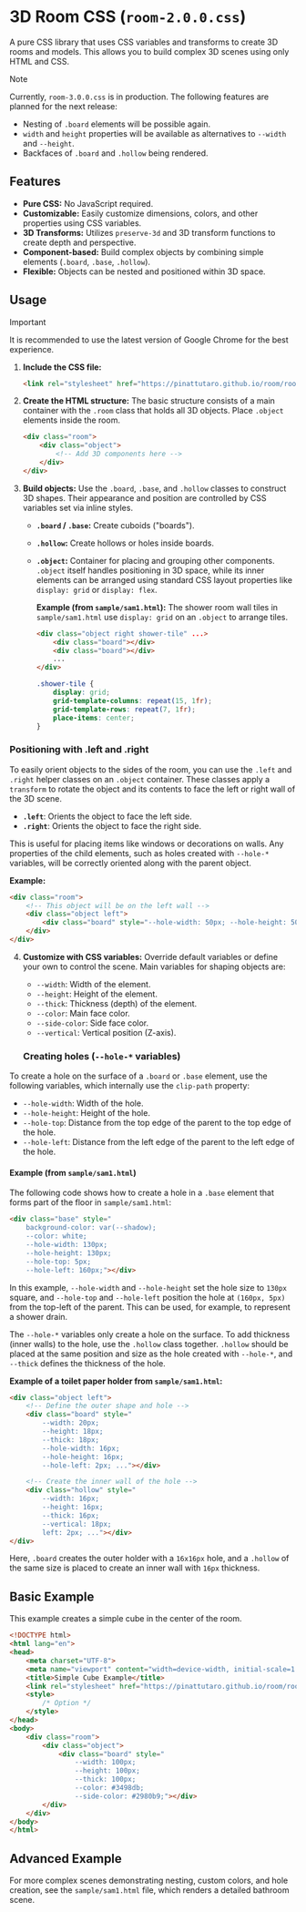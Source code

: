 # 3D Room CSS (`room-2.0.0.css`)

A pure CSS library that uses CSS variables and transforms to create 3D rooms and models. This allows you to build complex 3D scenes using only HTML and CSS.

> [!NOTE]
> Currently, `room-3.0.0.css` is in production. The following features are planned for the next release:
> - Nesting of `.board` elements will be possible again.
> - `width` and `height` properties will be available as alternatives to `--width` and `--height`.
> - Backfaces of `.board` and `.hollow` being rendered.

## Features

- **Pure CSS:** No JavaScript required.
- **Customizable:** Easily customize dimensions, colors, and other properties using CSS variables.
- **3D Transforms:** Utilizes `preserve-3d` and 3D transform functions to create depth and perspective.
- **Component-based:** Build complex objects by combining simple elements (`.board`, `.base`, `.hollow`).
- **Flexible:** Objects can be nested and positioned within 3D space.

## Usage

> [!IMPORTANT]
> It is recommended to use the latest version of Google Chrome for the best experience.

1.  **Include the CSS file:**
    ```html
    <link rel="stylesheet" href="https://pinattutaro.github.io/room/room.css">
    ```

2.  **Create the HTML structure:**
    The basic structure consists of a main container with the `.room` class that holds all 3D objects. Place `.object` elements inside the room.

    ```html
    <div class="room">
        <div class="object">
            <!-- Add 3D components here -->
        </div>
    </div>
    ```

3.  **Build objects:**
    Use the `.board`, `.base`, and `.hollow` classes to construct 3D shapes. Their appearance and position are controlled by CSS variables set via inline styles.

    - **`.board` / `.base`:** Create cuboids ("boards").
    - **`.hollow`:** Create hollows or holes inside boards.
    - **`.object`:** Container for placing and grouping other components. `.object` itself handles positioning in 3D space, while its inner elements can be arranged using standard CSS layout properties like `display: grid` or `display: flex`.

      **Example (from `sample/sam1.html`):**
      The shower room wall tiles in `sample/sam1.html` use `display: grid` on an `.object` to arrange tiles.

      ```html
      <div class="object right shower-tile" ...>
          <div class="board"></div>
          <div class="board"></div>
          ...
      </div>
      ```

      ```css
      .shower-tile {
          display: grid;
          grid-template-columns: repeat(15, 1fr);
          grid-template-rows: repeat(7, 1fr);
          place-items: center;
      }
      ```

### Positioning with .left and .right

To easily orient objects to the sides of the room, you can use the `.left` and `.right` helper classes on an `.object` container. These classes apply a `transform` to rotate the object and its contents to face the left or right wall of the 3D scene.

- **`.left`**: Orients the object to face the left side.
- **`.right`**: Orients the object to face the right side.

This is useful for placing items like windows or decorations on walls. Any properties of the child elements, such as holes created with `--hole-*` variables, will be correctly oriented along with the parent object.

**Example:**
```html
<div class="room">
    <!-- This object will be on the left wall -->
    <div class="object left">
        <div class="board" style="--hole-width: 50px; --hole-height: 50px;"></div>
    </div>
</div>
```

4.  **Customize with CSS variables:**
    Override default variables or define your own to control the scene. Main variables for shaping objects are:
    - `--width`: Width of the element.
    - `--height`: Height of the element.
    - `--thick`: Thickness (depth) of the element.
    - `--color`: Main face color.
    - `--side-color`: Side face color.
    - `--vertical`: Vertical position (Z-axis).

    ### Creating holes (`--hole-*` variables)

To create a hole on the surface of a `.board` or `.base` element, use the following variables, which internally use the `clip-path` property:

- `--hole-width`: Width of the hole.
- `--hole-height`: Height of the hole.
- `--hole-top`: Distance from the top edge of the parent to the top edge of the hole.
- `--hole-left`: Distance from the left edge of the parent to the left edge of the hole.

#### Example (from `sample/sam1.html`)

The following code shows how to create a hole in a `.base` element that forms part of the floor in `sample/sam1.html`:

```html
<div class="base" style="
    background-color: var(--shadow); 
    --color: white; 
    --hole-width: 130px; 
    --hole-height: 130px; 
    --hole-top: 5px; 
    --hole-left: 160px;"></div>
```

In this example, `--hole-width` and `--hole-height` set the hole size to `130px` square, and `--hole-top` and `--hole-left` position the hole at `(160px, 5px)` from the top-left of the parent. This can be used, for example, to represent a shower drain.

The `--hole-*` variables only create a hole on the surface. To add thickness (inner walls) to the hole, use the `.hollow` class together. `.hollow` should be placed at the same position and size as the hole created with `--hole-*`, and `--thick` defines the thickness of the hole.

**Example of a toilet paper holder from `sample/sam1.html`:**

```html
<div class="object left">
    <!-- Define the outer shape and hole -->
    <div class="board" style="
        --width: 20px; 
        --height: 18px; 
        --thick: 18px; 
        --hole-width: 16px; 
        --hole-height: 16px; 
        --hole-left: 2px; ..."></div>

    <!-- Create the inner wall of the hole -->
    <div class="hollow" style="
        --width: 16px; 
        --height: 16px; 
        --thick: 16px; 
        --vertical: 18px; 
        left: 2px; ..."></div>
</div>
```

Here, `.board` creates the outer holder with a `16x16px` hole, and a `.hollow` of the same size is placed to create an inner wall with `16px` thickness.

## Basic Example

This example creates a simple cube in the center of the room.

```html
<!DOCTYPE html>
<html lang="en">
<head>
    <meta charset="UTF-8">
    <meta name="viewport" content="width=device-width, initial-scale=1.0">
    <title>Simple Cube Example</title>
    <link rel="stylesheet" href="https://pinattutaro.github.io/room/room.css">
    <style>
        /* Option */
    </style>
</head>
<body>
    <div class="room">
        <div class="object">
            <div class="board" style="
                --width: 100px; 
                --height: 100px; 
                --thick: 100px; 
                --color: #3498db; 
                --side-color: #2980b9;"></div>
        </div>
    </div>
</body>
</html>
```

## Advanced Example

For more complex scenes demonstrating nesting, custom colors, and hole creation, see the `sample/sam1.html` file, which renders a detailed bathroom scene.